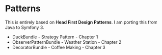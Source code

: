 Patterns
========

This is entirely based on **Head First Design Patterns**. I am porting this from Java to Symfony 3.

* DuckBundle - Strategy Pattern - Chapter 1
* ObserverPatternBundle - Weather Station - Chapter 2
* DecoratorBundle - Coffee Making - Chapter 3